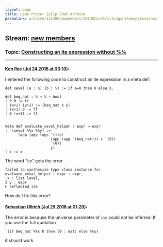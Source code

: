 ```yaml
---
layout: page
title: Lean Prover Zulip Chat Archive 
permalink: archive/113489newmembers/39139Constructinganiteexpressionwithout.html
---
```


## Stream: [new members](index.html)
### Topic: [Constructing an ite expression without %%](39139Constructinganiteexpressionwithout.html)

---

#### [Ken Roe (Jul 24 2018 at 03:10)](https://leanprover.zulipchat.com/#narrow/stream/113489-new%20members/topic/Constructing%20an%20ite%20expression%20without%20%25%25/near/130183355):
I entered the following code to construct an ite expression in a meta def:
```lean
def xeval (a : ℕ) (b : ℕ) := if a=0 then 0 else b.

def beq_nat : ℕ → ℕ → bool
| 0 0 := tt
| (x+1) (y+1) := (beq_nat x y)
| (x+1) 0 := ff
| 0 (x+1) := ff


meta def evaluate_xeval_helper : expr → expr
| `(xeval %%x %%y) :=
      (app (app (app `(ite)
                     (app (app `(beq_nat))) x `(0))
                     `(0))
                     y)
| x := x
```
The word "ite" gets the error
```lean
failed to synthesize type class instance for
evaluate_xeval_helper : expr → expr,
_x : list level,
x y : expr
⊢ reflected ite
```
How do I fix this error?

#### [Sebastian Ullrich (Jul 25 2018 at 01:20)](https://leanprover.zulipchat.com/#narrow/stream/113489-new%20members/topic/Constructing%20an%20ite%20expression%20without%20%25%25/near/130244278):
The error is because the universe parameter of `ite` could not be inferred. If you use the full quotation
```
`(if beq_nat %%x 0 then (0 : nat) else %%y)
```
it should work

